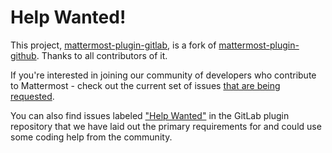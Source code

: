 # Help Wanted!

This project, [mattermost-plugin-gitlab](https://github.com/mattermost/mattermost-plugin-gitlab), is a fork of [mattermost-plugin-github](https://github.com/mattermost/mattermost-plugin-github). Thanks to all contributors of it.

If you're interested in joining our community of developers who contribute to Mattermost - check out the current set of issues [that are being requested](https://github.com/mattermost/mattermost-plugin-gitlab/issues?q=is%3Aissue+is%3Aopen+label%3AEnhancement).

You can also find issues labeled ["Help Wanted"](https://github.com/mattermost/mattermost-plugin-gitlab/issues?q=is%3Aissue+is%3Aopen+label%3A%22Help+Wanted%22) in the GitLab plugin repository that we have laid out the primary requirements for and could use some coding help from the community.
